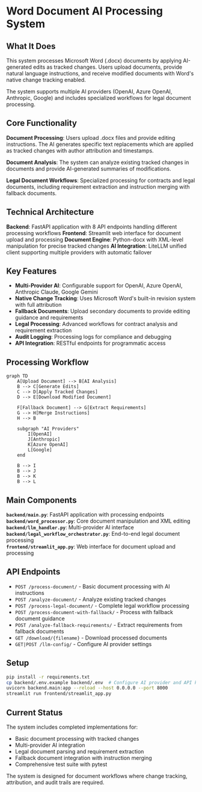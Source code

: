 # Word Document AI Processing System

## What It Does

This system processes Microsoft Word (.docx) documents by applying AI-generated edits as tracked changes. Users upload documents, provide natural language instructions, and receive modified documents with Word's native change tracking enabled.

The system supports multiple AI providers (OpenAI, Azure OpenAI, Anthropic, Google) and includes specialized workflows for legal document processing.

## Core Functionality

**Document Processing**: Users upload .docx files and provide editing instructions. The AI generates specific text replacements which are applied as tracked changes with author attribution and timestamps.

**Document Analysis**: The system can analyze existing tracked changes in documents and provide AI-generated summaries of modifications.

**Legal Document Workflows**: Specialized processing for contracts and legal documents, including requirement extraction and instruction merging with fallback documents.

## Technical Architecture

**Backend**: FastAPI application with 8 API endpoints handling different processing workflows
**Frontend**: Streamlit web interface for document upload and processing
**Document Engine**: Python-docx with XML-level manipulation for precise tracked changes
**AI Integration**: LiteLLM unified client supporting multiple providers with automatic failover

## Key Features

- **Multi-Provider AI**: Configurable support for OpenAI, Azure OpenAI, Anthropic Claude, Google Gemini
- **Native Change Tracking**: Uses Microsoft Word's built-in revision system with full attribution
- **Fallback Documents**: Upload secondary documents to provide editing guidance and requirements
- **Legal Processing**: Advanced workflows for contract analysis and requirement extraction
- **Audit Logging**: Processing logs for compliance and debugging
- **API Integration**: RESTful endpoints for programmatic access

## Processing Workflow

```mermaid
graph TD
    A[Upload Document] --> B[AI Analysis]
    B --> C[Generate Edits]
    C --> D[Apply Tracked Changes]
    D --> E[Download Modified Document]
    
    F[Fallback Document] --> G[Extract Requirements]
    G --> H[Merge Instructions]
    H --> B
    
    subgraph "AI Providers"
        I[OpenAI]
        J[Anthropic]
        K[Azure OpenAI]
        L[Google]
    end
    
    B --> I
    B --> J
    B --> K
    B --> L
```

## Main Components

**`backend/main.py`**: FastAPI application with processing endpoints  
**`backend/word_processor.py`**: Core document manipulation and XML editing  
**`backend/llm_handler.py`**: Multi-provider AI interface  
**`backend/legal_workflow_orchestrator.py`**: End-to-end legal document processing  
**`frontend/streamlit_app.py`**: Web interface for document upload and processing  

## API Endpoints

- `POST /process-document/` - Basic document processing with AI instructions
- `POST /analyze-document/` - Analyze existing tracked changes  
- `POST /process-legal-document/` - Complete legal workflow processing
- `POST /process-document-with-fallback/` - Process with fallback document guidance
- `POST /analyze-fallback-requirements/` - Extract requirements from fallback documents
- `GET /download/{filename}` - Download processed documents
- `GET|POST /llm-config/` - Configure AI provider settings

## Setup

```bash
pip install -r requirements.txt
cp backend/.env.example backend/.env  # Configure AI provider and API keys
uvicorn backend.main:app --reload --host 0.0.0.0 --port 8000
streamlit run frontend/streamlit_app.py
```

## Current Status

The system includes completed implementations for:
- Basic document processing with tracked changes
- Multi-provider AI integration 
- Legal document parsing and requirement extraction
- Fallback document integration with instruction merging
- Comprehensive test suite with pytest

The system is designed for document workflows where change tracking, attribution, and audit trails are required.